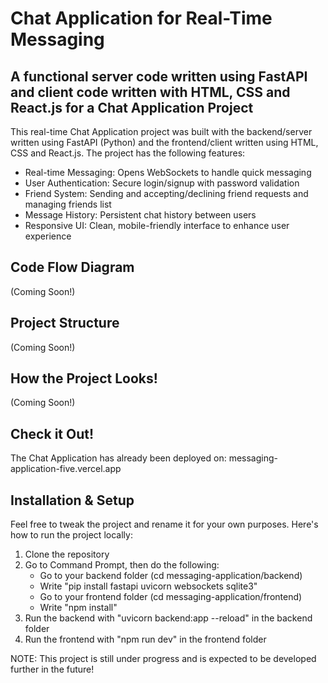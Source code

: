 # Chat Application for Real-Time Messaging

## A functional server code written using FastAPI and client code written with HTML, CSS and React.js for a Chat Application Project

This real-time Chat Application project was built with the backend/server written using FastAPI (Python) and the frontend/client written using HTML, CSS and React.js.
The project has the following features:

* Real-time Messaging: Opens WebSockets to handle quick messaging
* User Authentication: Secure login/signup with password validation
* Friend System: Sending and accepting/declining friend requests and managing friends list
* Message History: Persistent chat history between users
* Responsive UI: Clean, mobile-friendly interface to enhance user experience

## Code Flow Diagram
(Coming Soon!)

## Project Structure
(Coming Soon!)

## How the Project Looks!
(Coming Soon!)

## Check it Out!
The Chat Application has already been deployed on: messaging-application-five.vercel.app

## Installation & Setup
Feel free to tweak the project and rename it for your own purposes. Here's how to run the project locally:
1. Clone the repository
2. Go to Command Prompt, then do the following:
   * Go to your backend folder (cd messaging-application/backend)
   * Write "pip install fastapi uvicorn websockets sqlite3"
   * Go to your frontend folder (cd messaging-application/frontend)
   * Write "npm install"
3. Run the backend with "uvicorn backend:app --reload" in the backend folder
4. Run the frontend with "npm run dev" in the frontend folder

NOTE: This project is still under progress and is expected to be developed further in the future!



